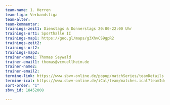 ```yaml
---
team-name: 1. Herren
team-liga: Verbandsliga
team-alter: 
team-kommentar: 
trainings-zeit1: Dienstags & Donnerstags 20:00-22:00 Uhr
trainings-ort1: Sporthalle II
trainings-map1: https://goo.gl/maps/g3XhvCS9gpR2
trainings-zeit2: 
trainings-ort2: 
trainings-map2: 
trainer-name1: Thomas Seywald
trainer-email1: thomas@vcmuellheim.de
trainer-name2: 
trainer-email2: 
termine-link: https://www.sbvv-online.de/popup/matchSeries/teamDetails.xhtml?hideHistoryBackButton=true&teamId=18452008
termine-ical: https://www.sbvv-online.de/iCal/team/matches.ical?teamId=18452008
sort-order: "1"
sbvv_id: 18452008

---
```


